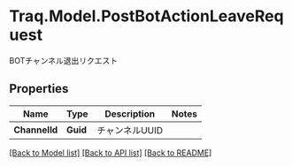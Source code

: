 # Traq.Model.PostBotActionLeaveRequest
BOTチャンネル退出リクエスト

## Properties

Name | Type | Description | Notes
------------ | ------------- | ------------- | -------------
**ChannelId** | **Guid** | チャンネルUUID | 

[[Back to Model list]](../../README.md#documentation-for-models) [[Back to API list]](../../README.md#documentation-for-api-endpoints) [[Back to README]](../../README.md)

